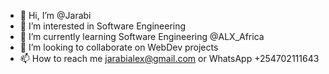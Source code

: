 - 👋 Hi, I’m @Jarabi
- 👀 I’m interested in Software Engineering
- 🌱 I’m currently learning Software Engineering @ALX_Africa
- 💞️ I’m looking to collaborate on WebDev projects
- 📫 How to reach me jarabialex@gmail.com or WhatsApp +254702111643

<!---
Jarabi/Jarabi is a ✨ special ✨ repository because its `README.md` (this file) appears on your GitHub profile.
You can click the Preview link to take a look at your changes.
--->
